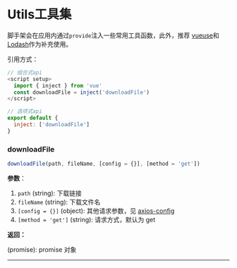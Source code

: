 # Utils工具集

脚手架会在应用内通过`provide`注入一些常用工具函数，此外，推荐 [vueuse](https://vueuse.org/)和[Lodash](https://www.lodashjs.com/)作为补充使用。


引用方式：
```js
// 组合式api
<script setup>
  import { inject } from 'vue'
  const downloadFile = inject('downloadFile')
</script>

// 选项式api
export default {
  inject: ['downloadFile']
}
```


### downloadFile

```js
downloadFile(path, fileName, [config = {}], [method = 'get'])
```

**参数**：
1. `path` (string): 下载链接
2. `fileName` (string): 下载文件名
3. `[config = {}]` (object): 其他请求参数，见 [axios-config](http://axios-js.com/zh-cn/docs/index.html#axios-config)
4. `[method = 'get']` (string): 请求方式，默认为 get

**返回：**

(promise): promise 对象

---